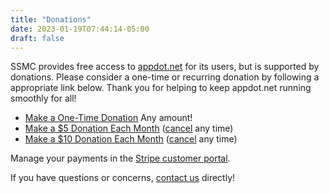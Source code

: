 ```yaml
---
title: "Donations"
date: 2023-01-19T07:44:14-05:00
draft: false
---
```


SSMC provides free access to [appdot.net](https://appdot.net) for its users, but is supported by donations. Please consider a one-time or recurring donation by following a appropriate link below. Thank you for helping to keep appdot.net running smoothly for all!

* [Make a One-Time Donation](https://tinyurl.com/supportappdotdotnet) Any amount!
* [Make a $5 Donation Each Month](https://tinyurl.com/appdotdotnet5monthly) ([cancel](https://tinyurl.com/manageappdotdotnetpayments) any time)
* [Make a $10 Donation Each Month](https://tinyurl.com/appdotdotnet10monthly) ([cancel](https://tinyurl.com/manageappdotdotnetpayments) any time)

Manage your payments in the [Stripe customer portal](https://tinyurl.com/manageappdotdotnetpayments).

If you have questions or concerns, [contact us](/about) directly!
